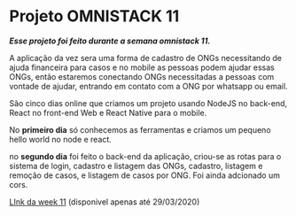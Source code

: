 # Projeto OMNISTACK 11

***Esse projeto foi feito durante a semana omnistack 11.***

A aplicação da vez sera uma forma de cadastro de ONGs necessitando de ajuda financeira para casos e no mobile as pessoas podem ajudar essas ONGs, então estaremos conectando ONGs necessitadas a pessoas com vontade de ajudar, entrando em contato com a ONG por whatsapp ou email.

São cinco dias online que criamos um projeto usando NodeJS no back-end, React no front-end Web e React Native para o mobile.

No **primeiro dia** só conhecemos as ferramentas e criamos um pequeno hello world no node e react.

no **segundo dia** foi feito o back-end da aplicação, criou-se as rotas para o sistema de login, cadastro e listagem das ONGs, cadastro, listagem e remoção de casos, e listagem de casos por ONG. Foi ainda adcionado um cors.



[LInk da week 11](https://rocketseat.com.br/week/aulas/11.0) (disponivel apenas até 29/03/2020)
